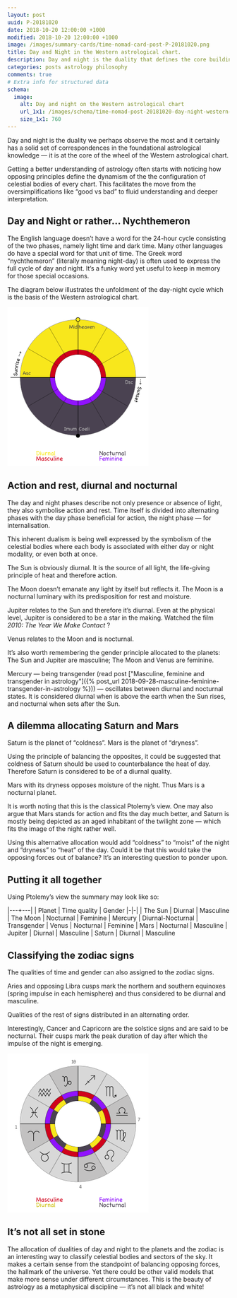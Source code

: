 ```yaml
---
layout: post
uuid: P-20181020
date: 2018-10-20 12:00:00 +1000
modified: 2018-10-20 12:00:00 +1000
image: /images/summary-cards/time-nomad-card-post-P-20181020.png
title: Day and Night in the Western astrological chart.
description: Day and night is the duality that defines the core building blocks in the construction of the wheel of the Western astrological chart.
categories: posts astrology philosophy
comments: true
# Extra info for structured data
schema:
  image:
    alt: Day and night on the Western astrological chart
    url_1x1: /images/schema/time-nomad-post-20181020-day-night-western-astrology-1x1.jpg
    size_1x1: 760
---
```


Day and night is the duality we perhaps observe the most and it certainly has a solid set of correspondences in the foundational astrological knowledge — it is at the core of the wheel of the Western astrological chart.

Getting a better understanding of astrology often starts with noticing how opposing principles define the dynamism of the  the configuration of celestial bodies of every chart. This facilitates the move from the oversimplifications like “good vs bad” to fluid understanding and deeper interpretation.

## Day and Night or rather…  Nychthemeron

The English language doesn’t have a word for the 24-hour cycle consisting of the two phases, namely light time and dark time. Many other languages do have a special word for that unit of time. The Greek word “nychthemeron” (literally meaning night-day) is often used to express the full cycle of day and night. It’s a funky word yet useful to keep in memory for those special occasions.

The diagram below illustrates the unfoldment of the day-night cycle which is the basis of the Western astrological chart.

![Day and night division is the foundation of the Western chart](/images/illustrations/time-nomad-fig-day-night-astrology-wheel.png "Day and night division is the foundation of the Western chart")

## Action and rest, diurnal and nocturnal

The day and night phases describe not only presence or absence of light, they also symbolise action and rest. Time itself is divided into alternating phases with the day phase beneficial for action, the night phase — for internalisation.

This inherent dualism is being well expressed by the symbolism of the celestial bodies where each body is associated with either day or night modality, or even both at once.

The Sun is obviously diurnal. It is the source of all light, the life-giving principle of heat and therefore action.

The Moon doesn’t emanate any light by itself but reflects it. The Moon is a nocturnal luminary with its predisposition for rest and moisture. 

Jupiter relates to the Sun and therefore it’s diurnal. Even at the physical level, Jupiter is considered to be a star in the making. Watched the film *2010: The Year We Make Contact* ?

Venus relates to the Moon and is nocturnal.

It’s also worth remembering the gender principle allocated to the planets: The Sun and Jupiter are masculine; The Moon and Venus are feminine.

Mercury — being transgender (read post ["Masculine, feminine and transgender in astrology"]({% post_url 2018-09-28-masculine-feminine-transgender-in-astrology %})) — oscillates between diurnal and nocturnal states. It is considered diurnal when is above the earth when the Sun rises, and nocturnal when sets after the Sun.

## A dilemma allocating Saturn and Mars

Saturn is the planet of “coldness”. Mars is the planet of “dryness”.

Using the principle of balancing the opposites, it could be suggested that coldness of Saturn should be used to counterbalance the heat of day. Therefore Saturn is considered to be of a diurnal quality.

Mars with its dryness opposes moisture of the night. Thus Mars is a nocturnal planet.

It is worth noting that this is the classical Ptolemy’s view. One may also argue that Mars stands for action and fits the day much better, and Saturn is mostly being depicted as an aged inhabitant of the twilight zone — which fits the image of the night rather well.

Using this alternative allocation would add “coldness” to “moist” of the night and “dryness” to “heat” of the day. Could it be that this would take the opposing forces out of balance? It’s an interesting question to ponder upon.

## Putting it all together

Using Ptolemy’s view the summary may look like so:

|---+---|
| Planet | Time quality | Gender
|-|-|
| The Sun | Diurnal | Masculine
| The Moon | Nocturnal | Feminine
| Mercury | Diurnal-Nocturnal | Transgender
| Venus | Nocturnal | Feminine
| Mars | Nocturnal | Masculine
| Jupiter | Diurnal | Masculine
| Saturn | Diurnal | Masculine

## Classifying the zodiac signs

The qualities of time and gender can also assigned to the zodiac signs.

Aries and opposing Libra cusps mark the northern and southern equinoxes (spring impulse in each hemisphere) and thus considered to be diurnal and masculine.

Qualities of the rest of signs distributed in an alternating order.

Interestingly, Cancer and Capricorn are the solstice signs and are said to be nocturnal. Their cusps mark the peak duration of day after which the impulse of the night is emerging.

![Day and night principles in the zodiac](/images/illustrations/time-nomad-fig-zodiac-gender.png "Day and night principles in the zodiac")

## It’s not all set in stone

The allocation of dualities of day and night to the planets and the zodiac is an interesting way to classify celestial bodies and sectors of the sky. It makes a certain sense from the standpoint of balancing opposing forces, the hallmark of the universe. Yet there could be other valid models that make more sense under different circumstances. This is the beauty of astrology as a metaphysical discipline — it’s not all black and white!
